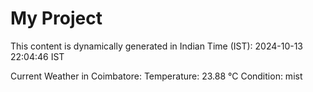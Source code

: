 # My Project

This content is dynamically generated in Indian Time (IST): 2024-10-13 22:04:46 IST


Current Weather in Coimbatore:
Temperature: 23.88 °C
Condition: mist
